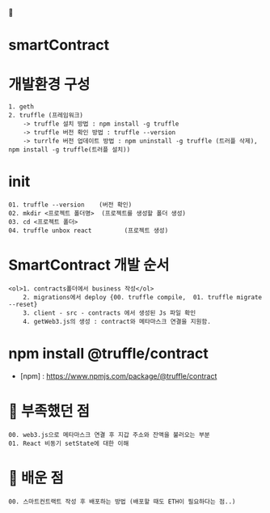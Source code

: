 📝
# smartContract

# 개발환경 구성
    1. geth 
    2. truffle (프레임워크)
        -> truffle 설치 방법 : npm install -g truffle 
        -> truffle 버전 확인 방법 : truffle --version 
        -> turrlfe 버전 업데이트 방법 : npm uninstall -g truffle (트러플 삭제), npm install -g truffle(트러플 설치))

# init 
    01. truffle --version    (버전 확인)
    02. mkdir <프로젝트 폴더명>  (프로젝트를 생성할 폴더 생성)
    03. cd <프로젝트 폴더>
    04. truffle unbox react         (프로젝트 생성)

# SmartContract 개발 순서
    <ol>1. contracts폴더에서 business 작성</ol>
        2. migrations에서 deploy {00. truffle compile,  01. truffle migrate --reset}
        3. client - src - contracts 에서 생성된 Js 파일 확인
        4. getWeb3.js의 생성 : contract와 메타마스크 연결을 지원함. 

# npm install @truffle/contract
-   [npm] : https://www.npmjs.com/package/@truffle/contract

# 📝 부족했던 점 
    00. web3.js으로 메타마스크 연결 후 지갑 주소와 잔액을 불러오는 부분
    01. React 비동기 setState에 대한 이해

# 📝 배운 점
    00. 스마트컨트랙트 작성 후 배포하는 방법 (배포할 때도 ETH이 필요하다는 점..)

